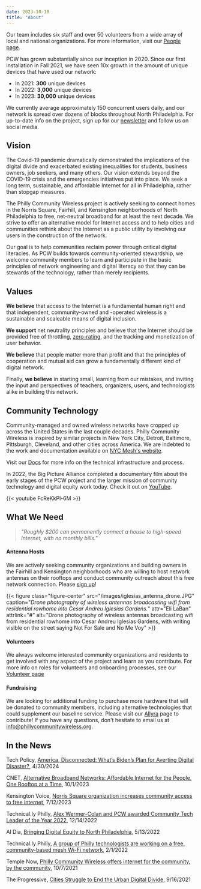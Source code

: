 ```yaml
---
date: 2023-10-18
title: "About"
---
```


Our team includes six staff and over 50 volunteers from a wide array of local and national organizations. For more information, visit our [People page](/people).

PCW has grown substantially since our inception in 2020. Since our first installation in Fall 2021, we have seen 10x growth in the amount of unique devices that have used our network:  
* In 2021: **300** unique devices
* In 2022: **3,000** unique devices
* In 2023: **30,000** unique devices 

We currently average approximately 150 concurrent users daily, and our network is spread over dozens of blocks throughout North Philadelphia. For up-to-date info on the project, sign up for our [newsletter](http://eepurl.com/hHTT2D) and follow us on social media.

## Vision

The Covid-19 pandemic dramatically demonstrated the implications of the digital divide and exacerbated existing inequalities for students, business owners, job seekers, and many others. Our vision extends beyond the COVID-19 crisis and the emergencies initiatives put into place. We seek a long term, sustainable, and affordable Internet for all in Philadelphia, rather than stopgap measures.

The Philly Community Wireless project is actively seeking to connect homes in the Norris Square, Fairhill, and Kensington neighborhoods of North Philadelphia to free, net-neutral broadband for at least the next decade. We strive to offer an alternative model for Internet access and to help cities and communities rethink about the Internet as a public utility by involving our users in the construction of the network.

Our goal is to help communities reclaim power through critical digital literacies. As PCW builds towards community-oriented stewardship, we welcome community members to learn and participate in the basic principles of network engineering and digital literacy so that they can be stewards of the technology, rather than merely recipients.

## Values

**We believe** that access to the Internet is a fundamental human right and that independent, community-owned and -operated wireless is a sustainable and scaleable means of digital inclusion.

**We support** net neutrality principles and believe that the Internet should be provided free of throttling, [zero-rating](https://en.wikipedia.org/wiki/Zero-rating), and the tracking and monetization of user behavior.

**We believe** that people matter more than profit and that the principles of cooperation and mutual aid can grow a fundamentally different kind of digital network.

Finally, **we believe** in starting small, learning from our mistakes, and inviting the input and perspectives of teachers, organizers, users, and technologists alike in building this network.

## Community Technology

Community-managed and owned wireless networks have cropped up across the United States in the last couple decades. Philly Community Wireless is inspired by similar projects in New York City, Detroit, Baltimore, Pittsburgh, Cleveland, and other cities across America. We are indebted to the work and documentation available on [NYC Mesh's website](https://www.nycmesh.net/).

Visit our [Docs](https://docs.phillycommunitywireless.org/en/latest/) for more info on the technical infrastructure and process.

In 2022, the Big Picture Alliance completed a documentary film about the early stages of the PCW project and the larger mission of community technology and digital equity work today. Check it out on [YouTube](https://www.youtube.com/watch?v=FcReKkPl-6M).

{{< youtube FcReKkPl-6M >}}  
  
## What We Need

> <p class="f3"><i>"Roughly $200 can permanently connect a house to high-speed Internet, with no monthly bills."</i></p>

#### Antenna Hosts

We are actively seeking community organizations and building owners in the Fairhill and Kensington neighborhoods who are willing to host network antennas on their rooftops and conduct community outreach about this free network connection. Please [sign up](https://docs.google.com/forms/d/e/1FAIpQLSfjx0A9mFxMiXSb1jisgcHFHwTzktsuz4c36Ja1tVOQjjXzow/viewform)!

{{< figure class="figure-center" src="/images/iglesias_antenna_drone.JPG" caption="*Drone photography of wireless antennas broadcasting wifi from residential rowhome into Cesar Andreu Iglesias Gardens.*" attr="Eli LaBan" attrlink="#" alt="Drone photography of wireless antennas broadcasting wifi from residential rowhome into Cesar Andreu Iglesias Gardens, with writing visible on the street saying Not For Sale and No Me Voy" >}}

#### Volunteers

We always welcome interested community organizations and residents to get involved with any aspect of the project and learn as you contribute. For more info on roles for volunteers and onboarding processes, see our [Volunteer page](https://phillycommunitywireless.org/volunteer/) 

#### Fundraising

We are looking for additional funding to purchase more hardware that will be donated to community members, including alternative technologies that could supplement our baseline service. Please visit our [Allyra](https://phillycommunitywireless.wedid.it/) page to contribute! If you have any questions, don't hesitate to email us at info@phillycommunitywireless.org.

## In the News

Tech Policy, [America, Disconnected: What’s Biden’s Plan for Averting Digital Disaster?](https://www.techpolicy.press/america-disconnected-whats-bidens-plan-for-averting-digital-disaster/), 4/30/2024  

CNET, [Alternative Broadband Networks: Affordable Internet for the People, One Rooftop at a Time](https://www.cnet.com/home/internet/features/alternative-broadband-networks-affordable-internet-for-the-people-one-rooftop-at-a-time/), 10/1/2023

Kensington Voice, [Norris Square organization increases community access to free internet](https://kensingtonvoice.com/en/norris-square-organization-increases-community-access-to-free-internet/), 7/12/2023

Technical.ly Philly, [Alex Wermer-Colan and PCW awarded Community Tech Leader of the Year 2022](https://technical.ly/startups/philly-2022-technically-awards-winners/), 12/14/2022

Al Dia, [Bringing Digital Equity to North Philadelphia](https://aldianews.com/local/philadelphia/digital-equity-day), 5/13/2022

Technical.ly Philly, [A group of Philly technologists are working on a free, community-based mesh Wi-Fi network](https://technical.ly/2022/01/12/philly-community-wireless-phillywisper-mesh-wifi/), 2/1/2022  

Temple Now, [Philly Community Wireless offers internet for the community, by the community](https://news.temple.edu/news/2021-10-07/philly-community-wireless-offers-internet-community-community), 10/7/2021  

The Progressive, [Cities Struggle to End the Urban Digital Divide](https://progressive.org/latest/urban-digital-divide-rosen-210916/), 9/16/2021
